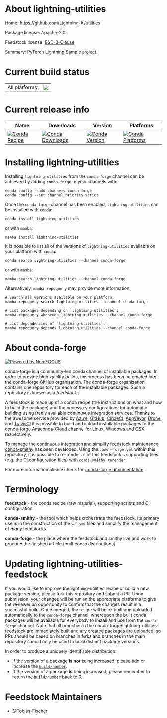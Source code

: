 About lightning-utilities
=========================

Home: https://github.com/Lightning-AI/utilities

Package license: Apache-2.0

Feedstock license: [BSD-3-Clause](https://github.com/conda-forge/lightning-utilities-feedstock/blob/main/LICENSE.txt)

Summary: PyTorch Lightning Sample project.

Current build status
====================


<table><tr><td>All platforms:</td>
    <td>
      <a href="https://dev.azure.com/conda-forge/feedstock-builds/_build/latest?definitionId=17871&branchName=main">
        <img src="https://dev.azure.com/conda-forge/feedstock-builds/_apis/build/status/lightning-utilities-feedstock?branchName=main">
      </a>
    </td>
  </tr>
</table>

Current release info
====================

| Name | Downloads | Version | Platforms |
| --- | --- | --- | --- |
| [![Conda Recipe](https://img.shields.io/badge/recipe-lightning--utilities-green.svg)](https://anaconda.org/conda-forge/lightning-utilities) | [![Conda Downloads](https://img.shields.io/conda/dn/conda-forge/lightning-utilities.svg)](https://anaconda.org/conda-forge/lightning-utilities) | [![Conda Version](https://img.shields.io/conda/vn/conda-forge/lightning-utilities.svg)](https://anaconda.org/conda-forge/lightning-utilities) | [![Conda Platforms](https://img.shields.io/conda/pn/conda-forge/lightning-utilities.svg)](https://anaconda.org/conda-forge/lightning-utilities) |

Installing lightning-utilities
==============================

Installing `lightning-utilities` from the `conda-forge` channel can be achieved by adding `conda-forge` to your channels with:

```
conda config --add channels conda-forge
conda config --set channel_priority strict
```

Once the `conda-forge` channel has been enabled, `lightning-utilities` can be installed with `conda`:

```
conda install lightning-utilities
```

or with `mamba`:

```
mamba install lightning-utilities
```

It is possible to list all of the versions of `lightning-utilities` available on your platform with `conda`:

```
conda search lightning-utilities --channel conda-forge
```

or with `mamba`:

```
mamba search lightning-utilities --channel conda-forge
```

Alternatively, `mamba repoquery` may provide more information:

```
# Search all versions available on your platform:
mamba repoquery search lightning-utilities --channel conda-forge

# List packages depending on `lightning-utilities`:
mamba repoquery whoneeds lightning-utilities --channel conda-forge

# List dependencies of `lightning-utilities`:
mamba repoquery depends lightning-utilities --channel conda-forge
```


About conda-forge
=================

[![Powered by
NumFOCUS](https://img.shields.io/badge/powered%20by-NumFOCUS-orange.svg?style=flat&colorA=E1523D&colorB=007D8A)](https://numfocus.org)

conda-forge is a community-led conda channel of installable packages.
In order to provide high-quality builds, the process has been automated into the
conda-forge GitHub organization. The conda-forge organization contains one repository
for each of the installable packages. Such a repository is known as a *feedstock*.

A feedstock is made up of a conda recipe (the instructions on what and how to build
the package) and the necessary configurations for automatic building using freely
available continuous integration services. Thanks to the awesome service provided by
[Azure](https://azure.microsoft.com/en-us/services/devops/), [GitHub](https://github.com/),
[CircleCI](https://circleci.com/), [AppVeyor](https://www.appveyor.com/),
[Drone](https://cloud.drone.io/welcome), and [TravisCI](https://travis-ci.com/)
it is possible to build and upload installable packages to the
[conda-forge](https://anaconda.org/conda-forge) [Anaconda-Cloud](https://anaconda.org/)
channel for Linux, Windows and OSX respectively.

To manage the continuous integration and simplify feedstock maintenance
[conda-smithy](https://github.com/conda-forge/conda-smithy) has been developed.
Using the ``conda-forge.yml`` within this repository, it is possible to re-render all of
this feedstock's supporting files (e.g. the CI configuration files) with ``conda smithy rerender``.

For more information please check the [conda-forge documentation](https://conda-forge.org/docs/).

Terminology
===========

**feedstock** - the conda recipe (raw material), supporting scripts and CI configuration.

**conda-smithy** - the tool which helps orchestrate the feedstock.
                   Its primary use is in the construction of the CI ``.yml`` files
                   and simplify the management of *many* feedstocks.

**conda-forge** - the place where the feedstock and smithy live and work to
                  produce the finished article (built conda distributions)


Updating lightning-utilities-feedstock
======================================

If you would like to improve the lightning-utilities recipe or build a new
package version, please fork this repository and submit a PR. Upon submission,
your changes will be run on the appropriate platforms to give the reviewer an
opportunity to confirm that the changes result in a successful build. Once
merged, the recipe will be re-built and uploaded automatically to the
`conda-forge` channel, whereupon the built conda packages will be available for
everybody to install and use from the `conda-forge` channel.
Note that all branches in the conda-forge/lightning-utilities-feedstock are
immediately built and any created packages are uploaded, so PRs should be based
on branches in forks and branches in the main repository should only be used to
build distinct package versions.

In order to produce a uniquely identifiable distribution:
 * If the version of a package **is not** being increased, please add or increase
   the [``build/number``](https://docs.conda.io/projects/conda-build/en/latest/resources/define-metadata.html#build-number-and-string).
 * If the version of a package **is** being increased, please remember to return
   the [``build/number``](https://docs.conda.io/projects/conda-build/en/latest/resources/define-metadata.html#build-number-and-string)
   back to 0.

Feedstock Maintainers
=====================

* [@Tobias-Fischer](https://github.com/Tobias-Fischer/)

